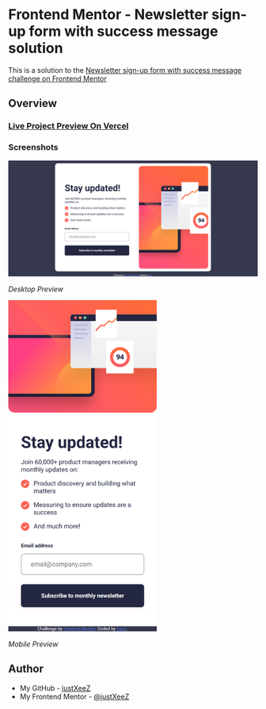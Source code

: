 # Frontend Mentor - Newsletter sign-up form with success message solution

This is a solution to the [Newsletter sign-up form with success message challenge on Frontend Mentor](https://www.frontendmentor.io/challenges/newsletter-signup-form-with-success-message-3FC1AZbNrv)

## Overview

### [Live Project Preview On Vercel](https://xeezfem-newslettersign-upformwithsuccessmessage.vercel.app/)

### Screenshots

<img src="design\desktop.png" width="600px"/>
<p><i>Desktop Preview</i></p>
<img src="design\mobile.png" width="300px"/>
<p><i>Mobile Preview</i></p>

## Author

-   My GitHub - [justXeeZ](https://github.com/justXeeZ)
-   My Frontend Mentor - [@justXeeZ](https://www.frontendmentor.io/profile/justXeeZ)
